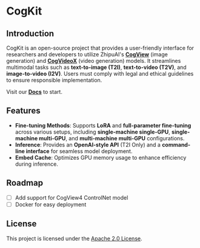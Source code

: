 # CogKit

## Introduction

CogKit is an open-source project that provides a user-friendly interface for researchers and developers to utilize ZhipuAI's [**CogView**](https://huggingface.co/collections/THUDM/cogview-67ac3f241eefad2af015669b) (image generation) and [**CogVideoX**](https://huggingface.co/collections/THUDM/cogvideo-66c08e62f1685a3ade464cce) (video generation) models. It streamlines multimodal tasks such as **text-to-image (T2I)**, **text-to-video (T2V)**, and **image-to-video (I2V)**. Users must comply with legal and ethical guidelines to ensure responsible implementation.

Visit our [**Docs**](https://thudm.github.io/CogKit) to start.

## Features

- **Fine-tuning Methods**: Supports **LoRA** and **full-parameter fine-tuning** across various setups, including **single-machine single-GPU**, **single-machine multi-GPU**, and **multi-machine multi-GPU** configurations.
- **Inference**: Provides an **OpenAI-style API** (T2I Only) and a **command-line interface** for seamless model deployment.
- **Embed Cache**: Optimizes GPU memory usage to enhance efficiency during inference.

## Roadmap

- [ ] Add support for CogView4 ControlNet model
- [ ] Docker for easy deployment

## License

This project is licensed under the [Apache 2.0 License](LICENSE).
